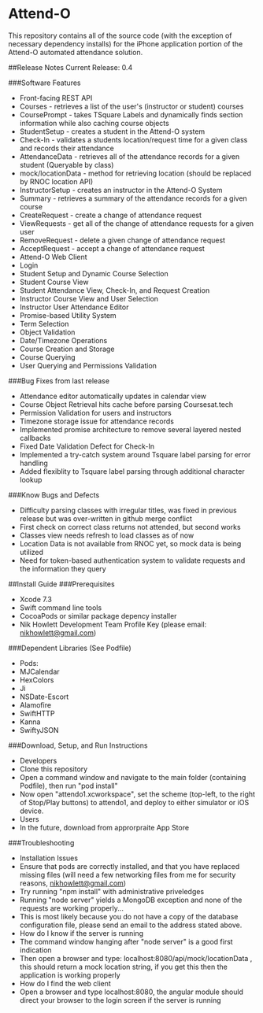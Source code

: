# Attend-O

This repository contains all of the source code (with the exception of necessary dependency installs) for the iPhone application portion of the Attend-O automated attendance solution.

##Release Notes
Current Release: 0.4

###Software Features
* Front-facing REST API
 * Courses - retrieves a list of the user's (instructor or student) courses
 * CoursePrompt - takes TSquare Labels and dynamically finds section information while also caching course objects
 * StudentSetup - creates a student in the Attend-O system
 * Check-In - validates a students location/request time for a given class and records their attendance
 * AttendanceData - retrieves all of the attendance records for a given student (Queryable by class)
 * mock/locationData - method for retrieving location (should be replaced by RNOC location API)
 * InstructorSetup - creates an instructor in the Attend-O System
 * Summary - retrieves a summary of the attendance records for a given course
 * CreateRequest - create a change of attendance request
 * ViewRequests - get all of the change of attendance requests for a given user
 * RemoveRequest - delete a given change of attendance request
 * AcceptRequest - accept a change of attendance request
* Attend-O Web Client
 * Login
 * Student Setup and Dynamic Course Selection
 * Student Course View
 * Student Attendance View, Check-In, and Request Creation
 * Instructor Course View and User Selection
 * Instructor User Attendance Editor
* Promise-based Utility System
 * Term Selection
 * Object Validation
 * Date/Timezone Operations
 * Course Creation and Storage
 * Course Querying
 * User Querying and Permissions Validation
 
###Bug Fixes from last release
* Attendance editor automatically updates in calendar view
* Course Object Retrieval hits cache before parsing Coursesat.tech
* Permission Validation for users and instructors
* Timezone storage issue for attendance records
* Implemented promise architecture to remove several layered nested callbacks
* Fixed Date Validation Defect for Check-In
* Implemented a try-catch system around Tsquare label parsing for error handling
* Added flexiblity to Tsquare label parsing through additional character lookup

###Know Bugs and Defects
* Difficulty parsing classes with irregular titles, was fixed in previous release but was over-written in github merge conflict
* First check on correct class returns not attended, but second works
* Classes view needs refresh to load classes as of now
* Location Data is not available from RNOC yet, so mock data is being utilized
* Need for token-based authentication system to validate requests and the information they query

##Install Guide
###Prerequisites
* Xcode 7.3
* Swift command line tools
* CocoaPods or similar package depency installer
* Nik Howlett Development Team Profile Key (please email: nikhowlett@gmail.com)

###Dependent Libraries (See Podfile)
* Pods: 
* MJCalendar
* HexColors
* Ji
* NSDate-Escort
* Alamofire
* SwiftHTTP
* Kanna
* SwiftyJSON

###Download, Setup, and Run Instructions
* Developers
 * Clone this repository
 * Open a command window and navigate to the main folder (containing Podfile), then run "pod install"
 * Now open "attendo1.xcworkspace", set the scheme (top-left, to the right of Stop/Play buttons) to attendo1, and deploy to either simulator or iOS device.
* Users
 * In the future, download from approrpraite App Store

###Troubleshooting
* Installation Issues
 * Ensure that pods are correctly installed, and that you have replaced missing files (will need a few networking files from me for security reasons, nikhowlett@gmail.com)
 * Try running "npm install" with administrative priveledges
* Running "node server" yields a MongoDB exception and none of the requests are working properly...
 * This is most likely because you do not have a copy of the database configuration file, please send an email to the address stated above.
* How do I know if the server is running
 * The command window hanging after "node server" is a good first indication
 * Then open a browser and type: localhost:8080/api/mock/locationData , this should return a mock location string, if you get this then the application is working properly
* How do I find the web client
 * Open a browser and type localhost:8080, the angular module should direct your browser to the login screen if the server is running
